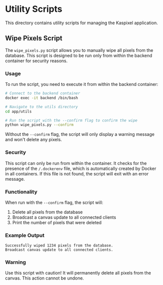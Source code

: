 # Utility Scripts

This directory contains utility scripts for managing the Kaspixel application.

## Wipe Pixels Script

The `wipe_pixels.py` script allows you to manually wipe all pixels from the database. This script is designed to be run only from within the backend container for security reasons.

### Usage

To run the script, you need to execute it from within the backend container:

```bash
# Connect to the backend container
docker exec -it backend /bin/bash

# Navigate to the utils directory
cd app/utils

# Run the script with the --confirm flag to confirm the wipe
python wipe_pixels.py --confirm
```

Without the `--confirm` flag, the script will only display a warning message and won't delete any pixels.

### Security

This script can only be run from within the container. It checks for the presence of the `/.dockerenv` file, which is automatically created by Docker in all containers. If this file is not found, the script will exit with an error message.

### Functionality

When run with the `--confirm` flag, the script will:

1. Delete all pixels from the database
2. Broadcast a canvas update to all connected clients
3. Print the number of pixels that were deleted

### Example Output

```
Successfully wiped 1234 pixels from the database.
Broadcast canvas update to all connected clients.
```

### Warning

Use this script with caution! It will permanently delete all pixels from the canvas. This action cannot be undone. 